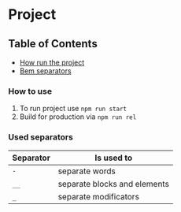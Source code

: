# Project

## Table of Contents

* [How run the project](#how-to-use)
* [Bem separators](#used-separators)

### How to use

1. To run project use ```npm run start```
1. Build for production via ```npm run rel```

### Used separators

| Separator     | Is used to                    |
| ------------- | ----------------------------- |
| `-`           | separate words                |
| `__`          | separate blocks and elements  |
| `_`          | separate modificators         |

